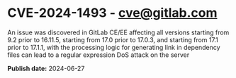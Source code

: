 # CVE-2024-1493 - cve@gitlab.com

An issue was discovered in GitLab CE/EE affecting all versions starting from 9.2 prior to 16.11.5, starting from 17.0 prior to 17.0.3, and starting from 17.1 prior to 17.1.1, with the processing logic for generating link in dependency files can lead to a regular  expression DoS attack on the server

**Publish date:** 2024-06-27
